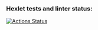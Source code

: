 ### Hexlet tests and linter status:
[![Actions Status](https://github.com/DenisDolgov1991/python-project-83/workflows/hexlet-check/badge.svg)](https://github.com/DenisDolgov1991/python-project-83/actions)
